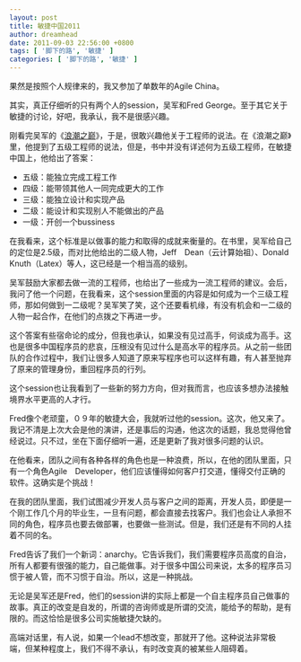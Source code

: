 ```yaml
---
layout: post
title: 敏捷中国2011
author: dreamhead
date: 2011-09-03 22:56:00 +0800
tags: [ '脚下的路', '敏捷' ]
categories: [ '脚下的路', '敏捷' ]
---
```


果然是按照个人规律来的，我又参加了单数年的Agile China。

其实，真正仔细听的只有两个人的session，吴军和Fred George。至于其它关于敏捷的讨论，好吧，我承认，我不是很感兴趣。

刚看完吴军的《[浪潮之巅](http://book.douban.com/subject/6709783/)》，于是，很敢兴趣他关于工程师的说法。在《浪潮之巅》里，他提到了五级工程师的说法，但是，书中并没有详述何为五级工程师，在敏捷中国上，他给出了答案：

- 五级：能独立完成工程工作
- 四级：能带领其他人一同完成更大的工作
- 三级：能独立设计和实现产品
- 二级：能设计和实现别人不能做出的产品
- 一级：开创一个bussiness

在我看来，这个标准是以做事的能力和取得的成就来衡量的。在书里，吴军给自己的定位是2.5级，而对比他给出的二级人物，Jeff　Dean（云计算始祖）、Donald　Knuth（Latex）等人，这已经是一个相当高的级别。

吴军鼓励大家都去做一流的工程师，也给出了一些成为一流工程师的建议。会后，我问了他一个问题，在我看来，这个session里面的内容是如何成为一个三级工程师，那如何做到一二级呢？吴军笑了笑，这个还要看机缘，有没有机会和一二级的人物一起合作，在他们的点拨之下再进一步。

这个答案有些宿命论的成分，但我也承认，如果没有见过高手，何谈成为高手。这也是很多中国程序员的悲哀，压根没有见过什么是高水平的程序员。从之前一些团队的合作过程中，我们让很多人知道了原来写程序也可以这样有趣，有人甚至抛弃了原来的管理身份，重回程序员的行列。

这个session也让我看到了一些新的努力方向，但对我而言，也应该多想办法接触境界水平更高的人才行。

Fred像个老顽童，０９年的敏捷大会，我就听过他的session。这次，他又来了。我记不清是上次大会是他的演讲，还是事后的沟通，他这次的话题，我总觉得他曾经说过。只不过，坐在下面仔细听一遍，还是更新了我对很多问题的认识。

在他看来，团队之间有各种各样的角色也是一种浪费，所以，在他的团队里面，只有一个角色Agile　Developer，他们应该懂得如何客户打交道，懂得交付正确的软件。这确实是个挑战！

在我的团队里面，我们试图减少开发人员与客户之间的距离，开发人员，即便是一个刚工作几个月的毕业生，一旦有问题，都会直接去找客户。我们也会让人承担不同的角色，程序员也要去做部署，也要做一些测试。但是，我们还是有不同的人挂着不同的名。

Fred告诉了我们一个新词：anarchy。它告诉我们，我们需要程序员高度的自治，所有人都要有很强的能力，自己能做事。对于很多中国公司来说，太多的程序员习惯于被人管，而不习惯于自治。所以，这是一种挑战。

无论是吴军还是Fred，他们的session讲的实际上都是一个自主程序员自己做事的故事。真正的改变是自发的，所谓的咨询师或是所谓的交流，能给予的帮助，是有限的。而这恰恰是很多公司实施敏捷欠缺的。

高端对话里，有人说，如果一个lead不想改变，那就开了他。这种说法非常极端，但某种程度上，我们不得不承认，有时改变真的被某些人阻碍着。


